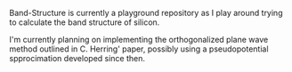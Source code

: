 Band-Structure is currently a playground repository as I play around trying to calculate the band structure of silicon.

I'm currently planning on implementing the orthogonalized plane wave method outlined in C. Herring' paper, possibly using a pseudopotential spprocimation developed since then.